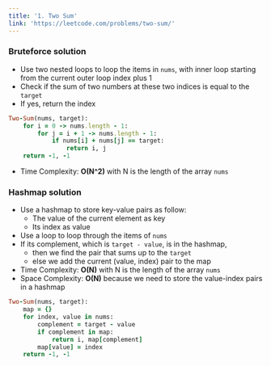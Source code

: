 ```yaml
---
title: '1. Two Sum'
link: 'https://leetcode.com/problems/two-sum/'
---
```


### Bruteforce solution
- Use two nested loops to loop the items in `nums`, with inner loop starting from the current outer loop index plus 1
- Check if the sum of two numbers at these two indices is equal to the `target`
- If yes, return the index
```ruby
Two-Sum(nums, target):
    for i = 0 -> nums.length - 1:
        for j = i + 1 -> nums.length - 1:
            if nums[i] + nums[j] == target:
                return i, j
    return -1, -1
```
- Time Complexity: **O(N^2)** with N is the length of the array `nums`

### Hashmap solution
- Use a hashmap to store key-value pairs as follow: 
    - The value of the current element as key
    - Its index as value
- Use a loop to loop through the items of `nums`
- If its complement, which is `target - value`, is in the hashmap, 
    - then we find the pair that sums up to the `target`
    - else we add the current (value, index) pair to the map
- Time Complexity: **O(N)** with N is the length of the array `nums`
- Space Complexity: **O(N)** because we need to store the value-index pairs in a hashmap 
```ruby
Two-Sum(nums, target):
    map = {}
    for index, value in nums:
        complement = target - value
        if complement in map:
            return i, map[complement]
        map[value] = index
    return -1, -1
```